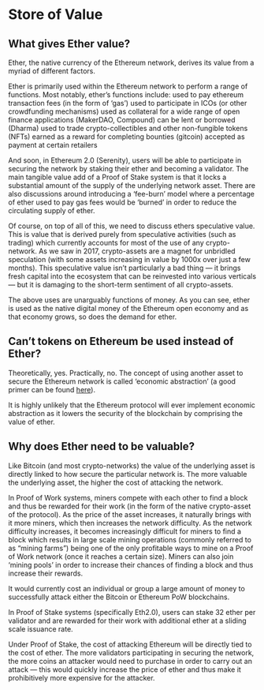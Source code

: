 # Store of Value

## What gives Ether value?

Ether, the native currency of the Ethereum network, derives its value from a myriad of different factors.

Ether is primarily used within the Ethereum network to perform a range of functions. Most notably, ether’s functions include: used to pay ethereum transaction fees \(in the form of ‘gas’\) used to participate in ICOs \(or other crowdfunding mechanisms\) used as collateral for a wide range of open finance applications \(MakerDAO, Compound\) can be lent or borrowed \(Dharma\) used to trade crypto-collectibles and other non-fungible tokens \(NFTs\) earned as a reward for completing bounties \(gitcoin\) accepted as payment at certain retailers

And soon, in Ethereum 2.0 \(Serenity\), users will be able to participate in securing the network by staking their ether and becoming a validator. The main tangible value add of a Proof of Stake system is that it locks a substantial amount of the supply of the underlying network asset. There are also discussions around introducing a ‘fee-burn’ model where a percentage of ether used to pay gas fees would be ‘burned’ in order to reduce the circulating supply of ether.

Of course, on top of all of this, we need to discuss ethers speculative value. This is value that is derived purely from speculative activities \(such as trading\) which currently accounts for most of the use of any crypto-network. As we saw in 2017, crypto-assets are a magnet for unbridled speculation \(with some assets increasing in value by 1000x over just a few months\). This speculative value isn’t particularly a bad thing — it brings fresh capital into the ecosystem that can be reinvested into various verticals— but it is damaging to the short-term sentiment of all crypto-assets.

The above uses are unarguably functions of money. As you can see, ether is used as the native digital money of the Ethereum open economy and as that economy grows, so does the demand for ether.

## Can’t tokens on Ethereum be used instead of Ether?

Theoretically, yes. Practically, no. The concept of using another asset to secure the Ethereum network is called ‘economic abstraction’ \(a good primer can be found [here](../../questions-about-ethereum/is-ether-needed-for-transaction-fees.md)\).

It is highly unlikely that the Ethereum protocol will ever implement economic abstraction as it lowers the security of the blockchain by comprising the value of ether.

## Why does Ether need to be valuable?

Like Bitcoin \(and most crypto-networks\) the value of the underlying asset is directly linked to how secure the particular network is. The more valuable the underlying asset, the higher the cost of attacking the network.

In Proof of Work systems, miners compete with each other to find a block and thus be rewarded for their work \(in the form of the native crypto-asset of the protocol\). As the price of the asset increases, it naturally brings with it more miners, which then increases the network difficulty. As the network difficulty increases, it becomes increasingly difficult for miners to find a block which results in large scale mining operations \(commonly referred to as “mining farms”\) being one of the only profitable ways to mine on a Proof of Work network \(once it reaches a certain size\). Miners can also join ‘mining pools’ in order to increase their chances of finding a block and thus increase their rewards.

It would currently cost an individual or group a large amount of money to successfully attack either the Bitcoin or Ethereum PoW blockchains.

In Proof of Stake systems \(specifically Eth2.0\), users can stake 32 ether per validator and are rewarded for their work with additional ether at a sliding scale issuance rate.

Under Proof of Stake, the cost of attacking Ethereum will be directly tied to the cost of ether. The more validators participating in securing the network, the more coins an attacker would need to purchase in order to carry out an attack — this would quickly increase the price of ether and thus make it prohibitively more expensive for the attacker.

